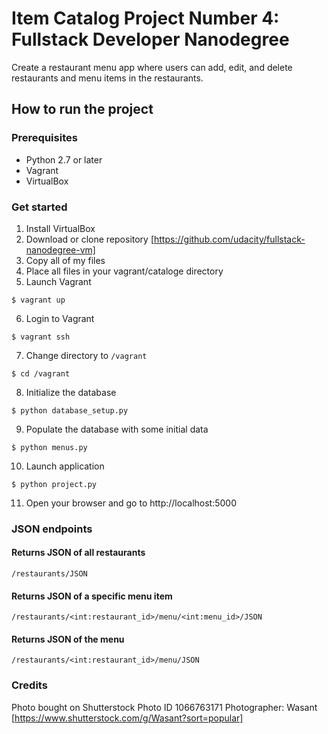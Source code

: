 # Item Catalog Project Number 4: Fullstack Developer Nanodegree
Create a restaurant menu app where users can add, edit, and delete restaurants and menu items in the restaurants.
## How to run the project
### Prerequisites
* Python 2.7 or later
* Vagrant
* VirtualBox

### Get started
1. Install VirtualBox
2. Download or clone repository [https://github.com/udacity/fullstack-nanodegree-vm]
3. Copy all of my files
4. Place all files in your vagrant/cataloge directory
5. Launch Vagrant
```
$ vagrant up
```
6. Login to Vagrant
```
$ vagrant ssh
```
7. Change directory to `/vagrant`
```
$ cd /vagrant
```
8. Initialize the database
```
$ python database_setup.py
```
9. Populate the database with some initial data
```
$ python menus.py
```
10. Launch application
```
$ python project.py
```
11. Open your browser and go to http://localhost:5000

### JSON endpoints
#### Returns JSON of all restaurants

```
/restaurants/JSON
```
#### Returns JSON of a specific menu item

```
/restaurants/<int:restaurant_id>/menu/<int:menu_id>/JSON
```
#### Returns JSON of the menu

```
/restaurants/<int:restaurant_id>/menu/JSON
```
### Credits
Photo bought on Shutterstock Photo ID 1066763171 Photographer: Wasant [https://www.shutterstock.com/g/Wasant?sort=popular]
